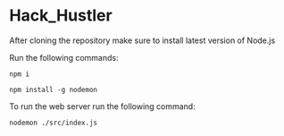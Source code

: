 ﻿# Hack_Hustler

After cloning the repository make sure to install latest version of Node.js 

Run the following commands:

```
npm i
```
```
npm install -g nodemon
```

To run the web server run the following command:
```
nodemon ./src/index.js
```

